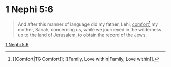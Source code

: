# 1 Nephi 5:6

> And after this manner of language did my father, Lehi, <u>comfort</u>[^a] my mother, Sariah, concerning us, while we journeyed in the wilderness up to the land of Jerusalem, to obtain the record of the Jews.

[1 Nephi 5:6](https://www.churchofjesuschrist.org/study/scriptures/bofm/1-ne/5?lang=eng&id=p6#p6)


[^a]: [[Comfort|TG Comfort]]; [[Family, Love within|Family, Love within]].  
